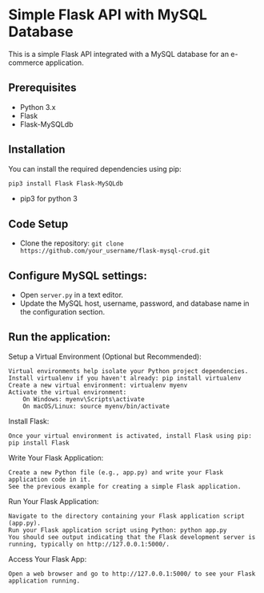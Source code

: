 # Simple Flask API with MySQL Database

This is a simple Flask API integrated with a MySQL database for an e-commerce application.

## Prerequisites

- Python 3.x
- Flask
- Flask-MySQLdb

## Installation

You can install the required dependencies using pip:

```bash
pip3 install Flask Flask-MySQLdb
```
 - pip3 for python 3

## Code Setup

- Clone the repository: ```git clone https://github.com/your_username/flask-mysql-crud.git```


## Configure MySQL settings:

   - Open `server.py` in a text editor.
   - Update the MySQL host, username, password, and database name in the configuration section.

## Run the application:

Setup a Virtual Environment (Optional but Recommended):

    Virtual environments help isolate your Python project dependencies.
    Install virtualenv if you haven't already: pip install virtualenv
    Create a new virtual environment: virtualenv myenv
    Activate the virtual environment:
        On Windows: myenv\Scripts\activate
        On macOS/Linux: source myenv/bin/activate

Install Flask:

    Once your virtual environment is activated, install Flask using pip: pip install Flask

Write Your Flask Application:

    Create a new Python file (e.g., app.py) and write your Flask application code in it.
    See the previous example for creating a simple Flask application.

Run Your Flask Application:

    Navigate to the directory containing your Flask application script (app.py).
    Run your Flask application script using Python: python app.py
    You should see output indicating that the Flask development server is running, typically on http://127.0.0.1:5000/.

Access Your Flask App:

    Open a web browser and go to http://127.0.0.1:5000/ to see your Flask application running.


   

